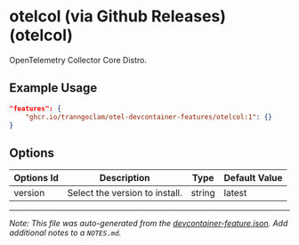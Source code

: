 
# otelcol (via Github Releases) (otelcol)

OpenTelemetry Collector Core Distro.

## Example Usage

```json
"features": {
    "ghcr.io/tranngoclam/otel-devcontainer-features/otelcol:1": {}
}
```

## Options

| Options Id | Description | Type | Default Value |
|-----|-----|-----|-----|
| version | Select the version to install. | string | latest |



---

_Note: This file was auto-generated from the [devcontainer-feature.json](https://github.com/tranngoclam/otel-devcontainer-features/blob/main/src/otelcol/devcontainer-feature.json).  Add additional notes to a `NOTES.md`._
